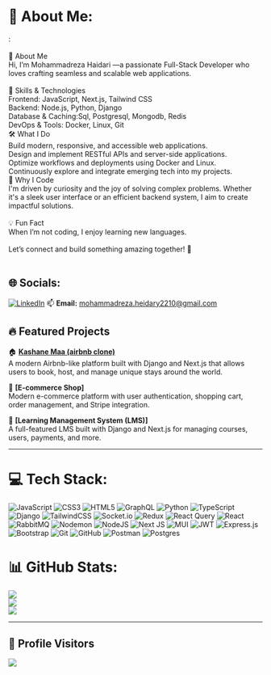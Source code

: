 # 💫 About Me:
:<br><br>👋 About Me<br>Hi, I’m Mohammadreza Haidari —a passionate Full-Stack Developer who loves crafting seamless and scalable web applications.<br><br>🚀 Skills & Technologies<br>Frontend: JavaScript, Next.js, Tailwind CSS<br>Backend: Node.js, Python, Django<br>Database & Caching:Sql, Postgresql, Mongodb, Redis<br>DevOps & Tools: Docker, Linux, Git<br>🛠️ What I Do<br>Build modern, responsive, and accessible web applications.<br>Design and implement RESTful APIs and server-side applications.<br>Optimize workflows and deployments using Docker and Linux.<br>Continuously explore and integrate emerging tech into my projects.<br>🌟 Why I Code<br>I'm driven by curiosity and the joy of solving complex problems. Whether it's a sleek user interface or an efficient backend system, I aim to create impactful solutions.<br><br>💡 Fun Fact<br>When I’m not coding, I enjoy learning new languages.<br><br>Let’s connect and build something amazing together! 🚀<br><br>


## 🌐 Socials:
[![LinkedIn](https://img.shields.io/badge/LinkedIn-%230077B5.svg?logo=linkedin&logoColor=white)](https://linkedin.com/in/www.linkedin.com/in/mohammadreza-haidari) 
📫 **Email:** mohammadreza.heidary2210@gmail.com

## 🔥 Featured Projects
🏠 **[Kashane Maa (airbnb clone)](https://kashane-frontend.vercel.app/)**  
A modern Airbnb-like platform built with Django and Next.js that allows users to book, host, and manage unique stays around the world.

🛒 **[E-commerce Shop]**  
Modern e-commerce platform with user authentication, shopping cart, order management, and Stripe integration.

🚀 **[Learning Management System (LMS)]**  
A full-featured LMS built with Django and Next.js for managing courses, users, payments, and more.



---
# 💻 Tech Stack:
![JavaScript](https://img.shields.io/badge/javascript-%23323330.svg?style=for-the-badge&logo=javascript&logoColor=%23F7DF1E) ![CSS3](https://img.shields.io/badge/css3-%231572B6.svg?style=for-the-badge&logo=css3&logoColor=white) ![HTML5](https://img.shields.io/badge/html5-%23E34F26.svg?style=for-the-badge&logo=html5&logoColor=white) ![GraphQL](https://img.shields.io/badge/-GraphQL-E10098?style=for-the-badge&logo=graphql&logoColor=white) ![Python](https://img.shields.io/badge/python-3670A0?style=for-the-badge&logo=python&logoColor=ffdd54) ![TypeScript](https://img.shields.io/badge/typescript-%23007ACC.svg?style=for-the-badge&logo=typescript&logoColor=white) ![Django](https://img.shields.io/badge/django-%23092E20.svg?style=for-the-badge&logo=django&logoColor=white) ![TailwindCSS](https://img.shields.io/badge/tailwindcss-%2338B2AC.svg?style=for-the-badge&logo=tailwind-css&logoColor=white) ![Socket.io](https://img.shields.io/badge/Socket.io-black?style=for-the-badge&logo=socket.io&badgeColor=010101) ![Redux](https://img.shields.io/badge/redux-%23593d88.svg?style=for-the-badge&logo=redux&logoColor=white) ![React Query](https://img.shields.io/badge/-React%20Query-FF4154?style=for-the-badge&logo=react%20query&logoColor=white) ![React](https://img.shields.io/badge/react-%2320232a.svg?style=for-the-badge&logo=react&logoColor=%2361DAFB) ![RabbitMQ](https://img.shields.io/badge/rabbitmq-FF6600?style=for-the-badge&logo=rabbitmq&logoColor=white) ![Nodemon](https://img.shields.io/badge/NODEMON-%23323330.svg?style=for-the-badge&logo=nodemon&logoColor=%BBDEAD) ![NodeJS](https://img.shields.io/badge/node.js-6DA55F?style=for-the-badge&logo=node.js&logoColor=white) ![Next JS](https://img.shields.io/badge/Next-black?style=for-the-badge&logo=next.js&logoColor=white) ![MUI](https://img.shields.io/badge/MUI-%230081CB.svg?style=for-the-badge&logo=mui&logoColor=white) ![JWT](https://img.shields.io/badge/JWT-black?style=for-the-badge&logo=JSON%20web%20tokens) ![Express.js](https://img.shields.io/badge/express.js-%23404d59.svg?style=for-the-badge&logo=express&logoColor=%2361DAFB) ![Bootstrap](https://img.shields.io/badge/bootstrap-%238511FA.svg?style=for-the-badge&logo=bootstrap&logoColor=white) ![Git](https://img.shields.io/badge/git-%23F05033.svg?style=for-the-badge&logo=git&logoColor=white) ![GitHub](https://img.shields.io/badge/github-%23121011.svg?style=for-the-badge&logo=github&logoColor=white) ![Postman](https://img.shields.io/badge/Postman-FF6C37?style=for-the-badge&logo=postman&logoColor=white) ![Postgres](https://img.shields.io/badge/postgres-%23316192.svg?style=for-the-badge&logo=postgresql&logoColor=white)
# 📊 GitHub Stats:
![](https://github-readme-stats.vercel.app/api?username=mohammad0087&theme=dark&hide_border=false&include_all_commits=true&count_private=true)<br/>
![](https://github-readme-streak-stats.herokuapp.com/?user=mohammad0087&theme=dark&hide_border=false)<br/>
![](https://github-readme-stats.vercel.app/api/top-langs/?username=mohammad0087&theme=dark&hide_border=false&include_all_commits=true&count_private=true&layout=compact)

---






## 🧭 Profile Visitors
[![](https://visitcount.itsvg.in/api?id=mohammad0087&icon=0&color=0)](https://visitcount.itsvg.in)
